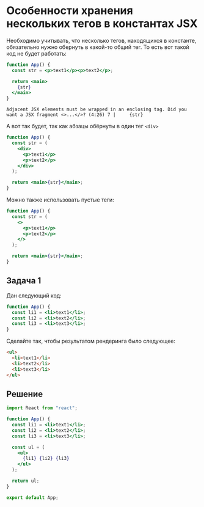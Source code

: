 # Особенности хранения нескольких тегов в константах JSX

Необходимо учитывать, что несколько тегов, находящихся в константе, обязательно нужно обернуть в какой-то общий тег. То есть вот такой код не будет работать:

```jsx
function App() {
  const str = <p>text1</p><p>text2</p>;

  return <main>
    {str}
  </main>
}
```

`Adjacent JSX elements must be wrapped in an enclosing tag. Did you want a JSX fragment <>...</>? (4:26)
  7 |     {str}`

А вот так будет, так как абзацы обёрнуты в один тег `<div>`

```jsx
function App() {
  const str = (
    <div>
      <p>text1</p>
      <p>text2</p>
    </div>
  );

  return <main>{str}</main>;
}
```

Можно также использовать пустые теги:

```jsx
function App() {
  const str = (
    <>
      <p>text1</p>
      <p>text2</p>
    </>
  );

  return <main>{str}</main>;
}
```

## Задача 1

Дан следующий код:

```jsx
function App() {
  const li1 = <li>text1</li>;
  const li2 = <li>text2</li>;
  const li3 = <li>text3</li>;
}
```

Сделайте так, чтобы результатом рендеринга было следующее:

```html
<ul>
  <li>text1</li>
  <li>text2</li>
  <li>text3</li>
</ul>
```

## Решение

```jsx
import React from "react";

function App() {
  const li1 = <li>text1</li>;
  const li2 = <li>text2</li>;
  const li3 = <li>text3</li>;

  const ul = (
    <ul>
      {li1} {li2} {li3}
    </ul>
  );

  return ul;
}

export default App;
```
